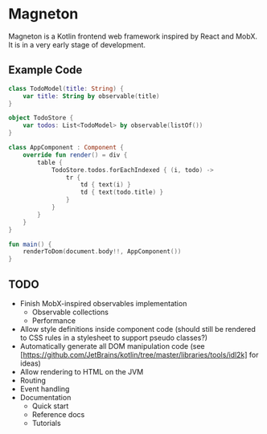 # Magneton

Magneton is a Kotlin frontend web framework inspired by React and MobX. It is in a very early stage of development.

## Example Code

```kotlin
class TodoModel(title: String) {
    var title: String by observable(title)
}

object TodoStore {
    var todos: List<TodoModel> by observable(listOf())
}

class AppComponent : Component {
    override fun render() = div {
        table {
            TodoStore.todos.forEachIndexed { (i, todo) ->
                tr {
                    td { text(i) }
                    td { text(todo.title) }
                }
            }
        }
    }
}

fun main() {
    renderToDom(document.body!!, AppComponent())
}
```

## TODO

- Finish MobX-inspired observables implementation
    - Observable collections
    - Performance
- Allow style definitions inside component code (should still be rendered to CSS rules in a stylesheet to support pseudo classes?)
- Automatically generate all DOM manipulation code (see [https://github.com/JetBrains/kotlin/tree/master/libraries/tools/idl2k] for ideas)
- Allow rendering to HTML on the JVM
- Routing
- Event handling
- Documentation
    - Quick start
    - Reference docs
    - Tutorials

